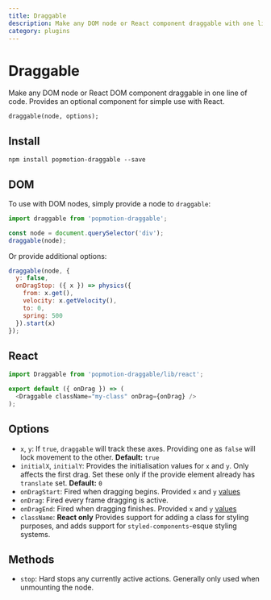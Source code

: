 ```yaml
---
title: Draggable
description: Make any DOM node or React component draggable with one line of code!
category: plugins
---
```


# Draggable

Make any DOM node or React DOM component draggable in one line of code. Provides an optional component for simple use with React.

```
draggable(node, options);
```

## Install

```
npm install popmotion-draggable --save
```

## DOM

To use with DOM nodes, simply provide a node to `draggable`:

```javascript
import draggable from 'popmotion-draggable';

const node = document.querySelector('div');
draggable(node);
```

Or provide additional options:

```javascript
draggable(node, {
  y: false,
  onDragStop: ({ x }) => physics({
    from: x.get(),
    velocity: x.getVelocity(),
    to: 0,
    spring: 500
  }).start(x)
});
```

## React

```javascript
import Draggable from 'popmotion-draggable/lib/react';

export default ({ onDrag }) => (
  <Draggable className="my-class" onDrag={onDrag} />
);
```

## Options
- `x`, `y`: If `true`, `draggable` will track these axes. Providing one as `false` will lock movement to the other. **Default:** `true`
- `initialX`, `initialY`: Provides the initialisation values for `x` and `y`. Only affects the first drag. Set these only if the provide element already has `translate` set. **Default:** `0`
- `onDragStart`: Fired when dragging begins. Provided `x` and `y` [values](/api/value)
- `onDrag`: Fired every frame dragging is active.
- `onDragEnd`: Fired when dragging finishes. Provided `x` and `y` [values](/api/value)
- `className`: **React only** Provides support for adding a class for styling purposes, and adds support for `styled-components`-esque styling systems.

## Methods

- `stop`: Hard stops any currently active actions. Generally only used when unmounting the node.
